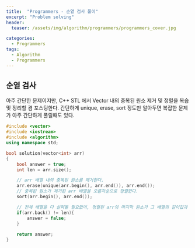 ```yaml
---
title:  "Programmers - 순열 검사 풀이"
excerpt: "Problem solving"
header:
  teaser: /assets/img/algorithm/programmers/programmers_cover.jpg

categories:
  - Programmers
tags:
  - Algorithm
  - Programmers
---
```

## 순열 검사
<p> 아주 간단한 문제이지만, C++ STL 에서 Vector 내의 중복된 원소 제거 및 정렬을 복습 및 정리할 겸 포스팅한다. 간단하게 unique, erase, sort 정도만 알아두면 복잡한 문제가 아주 간단하게 풀릴때도 있다.</p>

```cpp
#include <vector>
#include <iostream>
#include <algorithm>
using namespace std;

bool solution(vector<int> arr)
{
    bool answer = true;
    int len = arr.size();

    // arr 배열 내의 중복된 원소를 제거한다.
    arr.erase(unique(arr.begin(), arr.end()), arr.end());
    // 중복된 원소가 제거된 arr 배열을 오름차순으로 정렬한다.
    sort(arr.begin(), arr.end());

    // 전체 배열을 다 살펴볼 필요없이, 정렬된 arr의 마지막 원소가 그 배열의 길이값과 같지 않으면 오답이다.
    if(arr.back() != len){
        answer = false;
    }
    
    return answer;
}
```